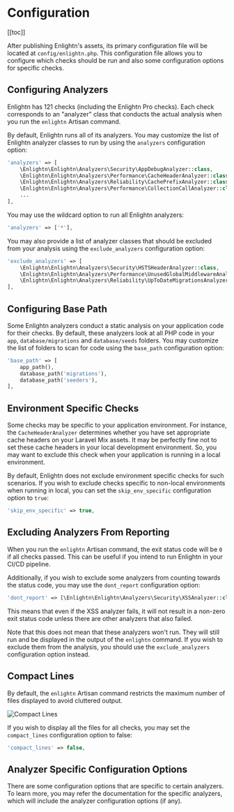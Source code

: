 # Configuration
[[toc]]

After publishing Enlightn's assets, its primary configuration file will be located at `config/enlightn.php`. This configuration file allows you to configure which checks should be run and also some configuration options for specific checks.

## Configuring Analyzers

Enlightn has 121 checks (including the Enlightn Pro checks). Each check corresponds to an "analyzer" class that conducts the actual analysis when you run the `enlightn` Artisan command.

By default, Enlightn runs all of its analyzers. You may customize the list of Enlightn analyzer classes to run by using the `analyzers` configuration option:

```php
'analyzers' => [
    \Enlightn\Enlightn\Analyzers\Security\AppDebugAnalyzer::class,
    \Enlightn\Enlightn\Analyzers\Performance\CacheHeaderAnalyzer::class,
    \Enlightn\Enlightn\Analyzers\Reliability\CachePrefixAnalyzer::class,
    \Enlightn\Enlightn\Analyzers\Performance\CollectionCallAnalyzer::class,
    ...
],
```

You may use the wildcard option to run all Enlightn analyzers:

```php
'analyzers' => ['*'],
```

You may also provide a list of analyzer classes that should be excluded from your analysis using the `exclude_analyzers` configuration option:

```php
'exclude_analyzers' => [
    \Enlightn\Enlightn\Analyzers\Security\HSTSHeaderAnalyzer::class,
    \Enlightn\Enlightn\Analyzers\Performance\UnusedGlobalMiddlewareAnalyzer::class,
    \Enlightn\Enlightn\Analyzers\Reliability\UpToDateMigrationsAnalyzer::class,
],
```

## Configuring Base Path

Some Enlightn analyzers conduct a static analysis on your application code for their checks. By default, these analyzers look at all PHP code in your `app`, `database/migrations` and `database/seeds` folders. You may customize the list of folders to scan for code using the `base_path` configuration option:

```php
'base_path' => [
    app_path(),
    database_path('migrations'),
    database_path('seeders'),
],
```

## Environment Specific Checks

Some checks may be specific to your application environment. For instance, the `CacheHeaderAnalyzer` determines whether you have set appropriate cache headers on your Laravel Mix assets. It may be perfectly fine not to set these cache headers in your local development environment. So, you may want to exclude this check when your application is running in a local environment.

By default, Enlightn does not exclude environment specific checks for such scenarios. If you wish to exclude checks specific to non-local environments when running in local, you can set the `skip_env_specific` configuration option to `true`:

```php
'skip_env_specific' => true,
```

## Excluding Analyzers From Reporting

When you run the `enlightn` Artisan command, the exit status code will be `0` if all checks passed. This can be useful if you intend to run Enlightn in your CI/CD pipeline.

Additionally, if you wish to exclude some analyzers from counting towards the status code, you may use the `dont_report` configuration option:

```php
'dont_report' => [\Enlightn\Enlightn\Analyzers\Security\XSSAnalyzer::class],
```

This means that even if the XSS analyzer fails, it will not result in a non-zero exit status code unless there are other analyzers that also failed.

Note that this does not mean that these analyzers won't run. They will still run and be displayed in the output of the `enlightn` command. If you wish to exclude them from the analysis, you should use the `exclude_analyzers` configuration option instead.

## Compact Lines

By default, the `enlightn` Artisan command restricts the maximum number of files displayed to avoid cluttered output.

<img :src="$withBase('/images/compact_lines.png')" alt="Compact Lines" />

If you wish to display all the files for all checks, you may set the `compact_lines` configuration option to false:

```php
'compact_lines' => false,
```

## Analyzer Specific Configuration Options

There are some configuration options that are specific to certain analyzers. To learn more, you may refer the documentation for the specific analyzers, which will include the analyzer configuration options (if any).
